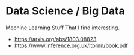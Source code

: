 # Data Science / Big Data 

Mechine Learning Stuff That I find interesting. 

  - https://arxiv.org/abs/1803.08823
  - https://www.inference.org.uk/itprnn/book.pdf
